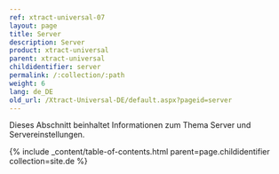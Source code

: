 ```yaml
---
ref: xtract-universal-07
layout: page
title: Server
description: Server
product: xtract-universal
parent: xtract-universal
childidentifier: server
permalink: /:collection/:path
weight: 6
lang: de_DE
old_url: /Xtract-Universal-DE/default.aspx?pageid=server
---
```


Dieses Abschnitt beinhaltet Informationen zum Thema Server und Servereinstellungen.

{% include _content/table-of-contents.html parent=page.childidentifier collection=site.de %}
